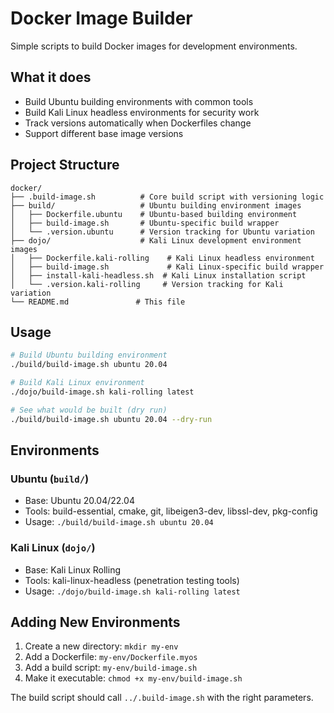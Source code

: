# Docker Image Builder

Simple scripts to build Docker images for development environments.

## What it does

- Build Ubuntu building environments with common tools
- Build Kali Linux headless environments for security work
- Track versions automatically when Dockerfiles change
- Support different base image versions

## Project Structure

```
docker/
├── .build-image.sh          # Core build script with versioning logic
├── build/                   # Ubuntu building environment images
│   ├── Dockerfile.ubuntu    # Ubuntu-based building environment
│   ├── build-image.sh       # Ubuntu-specific build wrapper
│   └── .version.ubuntu      # Version tracking for Ubuntu variation
├── dojo/                    # Kali Linux development environment images
│   ├── Dockerfile.kali-rolling    # Kali Linux headless environment
│   ├── build-image.sh             # Kali Linux-specific build wrapper
│   ├── install-kali-headless.sh  # Kali Linux installation script
│   └── .version.kali-rolling     # Version tracking for Kali variation
└── README.md               # This file
```

## Usage

```bash
# Build Ubuntu building environment
./build/build-image.sh ubuntu 20.04

# Build Kali Linux environment
./dojo/build-image.sh kali-rolling latest

# See what would be built (dry run)
./build/build-image.sh ubuntu 20.04 --dry-run
```

## Environments

### Ubuntu (`build/`)
- Base: Ubuntu 20.04/22.04
- Tools: build-essential, cmake, git, libeigen3-dev, libssl-dev, pkg-config
- Usage: `./build/build-image.sh ubuntu 20.04`

### Kali Linux (`dojo/`)
- Base: Kali Linux Rolling
- Tools: kali-linux-headless (penetration testing tools)
- Usage: `./dojo/build-image.sh kali-rolling latest`

## Adding New Environments

1. Create a new directory: `mkdir my-env`
2. Add a Dockerfile: `my-env/Dockerfile.myos`
3. Add a build script: `my-env/build-image.sh`
4. Make it executable: `chmod +x my-env/build-image.sh`

The build script should call `../.build-image.sh` with the right parameters. 